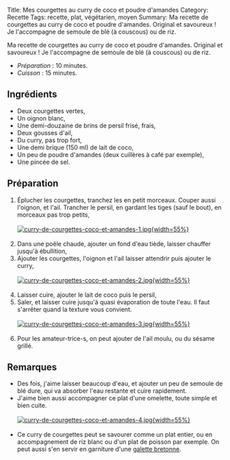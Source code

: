 Title: Mes courgettes au curry de coco et poudre d'amandes
Category: Recette
Tags: recette, plat, végétarien, moyen
Summary: Ma recette de courgettes au curry de coco et poudre d'amandes. Original et savoureux ! Je l'accompagne de semoule de blé (à couscous) ou de riz.

Ma recette de courgettes au curry de coco et poudre d'amandes. Original et savoureux ! Je l'accompagne de semoule de blé (à couscous) ou de riz.

- *Préparation* : 10 minutes.
- *Cuisson* : 15 minutes.

## Ingrédients
- Deux courgettes vertes,
- Un oignon blanc,
- Une demi-douzaine de brins de persil frisé, frais,
- Deux gousses d'ail,
- Du curry, pas trop fort,
- Une demi brique (150 ml) de lait de coco,
- Un peu de poudre d'amandes (deux cuillères à café par exemple),
- Une pincée de sel.

## Préparation
1. Éplucher les courgettes, tranchez les en petit morceaux. Couper aussi l'oignon, et l'ail. Trancher le persil, en gardant les tiges (sauf le bout), en morceaux pas trop petits,<br><br>
    [![curry-de-courgettes-coco-et-amandes-1.jpg]({static}images/curry-de-courgettes-coco-et-amandes-1.jpg){width=55%}]({static}images/curry-de-courgettes-coco-et-amandes-1.jpg)<br><br>
2. Dans une poêle chaude, ajouter un fond d'eau tiède, laisser chauffer jusqu'à ébullition,
3. Ajouter les courgettes, l'oignon et l'ail laisser attendrir puis ajouter le curry,<br><br>
    [![curry-de-courgettes-coco-et-amandes-2.jpg]({static}images/curry-de-courgettes-coco-et-amandes-2.jpg){width=55%}]({static}images/curry-de-courgettes-coco-et-amandes-2.jpg)<br><br>
4. Laisser cuire, ajouter le lait de coco puis le persil,
5. Saler, et laisser cuire jusqu'à quasi évaporation de toute l'eau. Il faut s'arrêter quand la texture vous convient.<br><br>
    [![curry-de-courgettes-coco-et-amandes-3.jpg]({static}images/curry-de-courgettes-coco-et-amandes-3.jpg){width=55%}]({static}images/curry-de-courgettes-coco-et-amandes-3.jpg)<br><br>
6. Pour les amateur-trice-s, on peut ajouter de l'ail moulu, ou du sésame grillé.

## Remarques
- Des fois, j'aime laisser beaucoup d'eau, et ajouter un peu de semoule de blé dure, qui va absorber l'eau restante et cuire rapidement.
- J'aime bien aussi accompagner ce plat d'une omelette, toute simple et bien cuite.<br><br>
    [![curry-de-courgettes-coco-et-amandes-4.jpg]({static}images/curry-de-courgettes-coco-et-amandes-4.jpg){width=55%}]({static}images/curry-de-courgettes-coco-et-amandes-4.jpg)<br><br>
- Ce curry de courgettes peut se savourer comme un plat entier, ou en accompagnement de riz blanc ou d'un plat de poisson par exemple. On peut aussi s'en servir en garniture d'une [galette bretonne](galettes-bretonnes.html).
